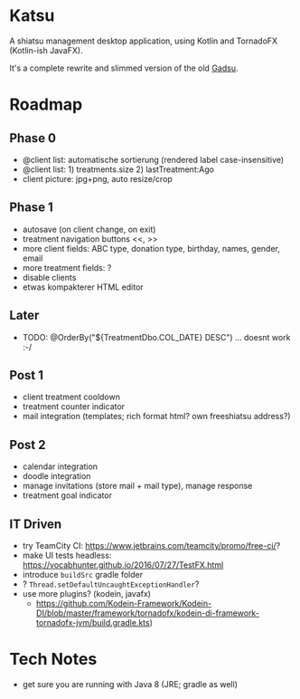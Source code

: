 # Katsu

A shiatsu management desktop application, using Kotlin and TornadoFX (Kotlin-ish JavaFX).

It's a complete rewrite and slimmed version of the old [Gadsu](https://github.com/christophpickl/gadsu).

# Roadmap

## Phase 0
* @client list: automatische sortierung (rendered label case-insensitive) 
* @client list: 1) treatments.size 2) lastTreatment:Ago
* client picture: jpg+png, auto resize/crop

## Phase 1
* autosave (on client change, on exit)
* treatment navigation buttons <<, >>
* more client fields: ABC type, donation type, birthday, names, gender, email
* more treatment fields: ?
* disable clients
* etwas kompakterer HTML editor

## Later
* TODO: @OrderBy("${TreatmentDbo.COL_DATE} DESC") ... doesnt work :-/

## Post 1
* client treatment cooldown
* treatment counter indicator
* mail integration (templates; rich format html? own freeshiatsu address?) 

## Post 2
* calendar integration
* doodle integration
* manage invitations (store mail + mail type), manage response
* treatment goal indicator


## IT Driven

* try TeamCity CI: https://www.jetbrains.com/teamcity/promo/free-ci/?
* make UI tests headless: https://vocabhunter.github.io/2016/07/27/TestFX.html
* introduce `buildSrc` gradle folder
* ? `Thread.setDefaultUncaughtExceptionHandler`?
* use more plugins? (kodein, javafx)
    * https://github.com/Kodein-Framework/Kodein-DI/blob/master/framework/tornadofx/kodein-di-framework-tornadofx-jvm/build.gradle.kts)

# Tech Notes

* get sure you are running with Java 8 (JRE; gradle as well)
